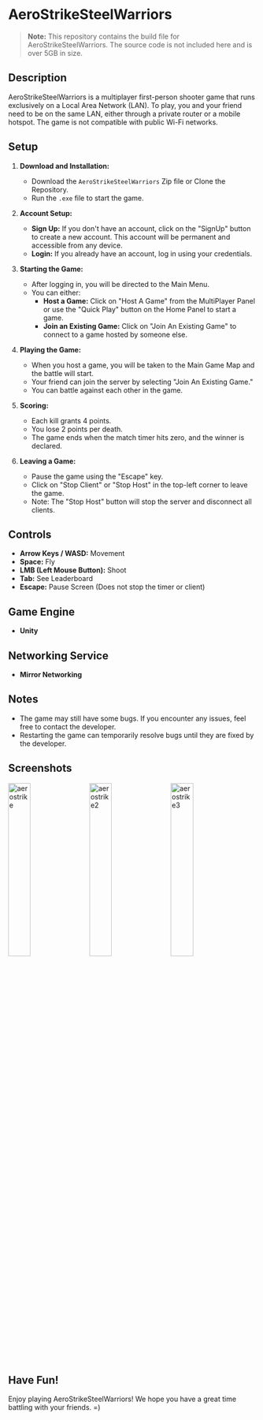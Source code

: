 # AeroStrikeSteelWarriors

> **Note:** This repository contains the build file for AeroStrikeSteelWarriors. The source code is not included here and is over 5GB in size.

## Description

AeroStrikeSteelWarriors is a multiplayer first-person shooter game that runs exclusively on a Local Area Network (LAN). To play, you and your friend need to be on the same LAN, either through a private router or a mobile hotspot. The game is not compatible with public Wi-Fi networks.

## Setup

1. **Download and Installation:**
   - Download the `AeroStrikeSteelWarriors` Zip file or Clone the Repository.
   - Run the `.exe` file to start the game.

2. **Account Setup:**
   - **Sign Up:** If you don't have an account, click on the "SignUp" button to create a new account. This account will be permanent and accessible from any device.
   - **Login:** If you already have an account, log in using your credentials.

3. **Starting the Game:**
   - After logging in, you will be directed to the Main Menu.
   - You can either:
     - **Host a Game:** Click on "Host A Game" from the MultiPlayer Panel or use the "Quick Play" button on the Home Panel to start a game.
     - **Join an Existing Game:** Click on "Join An Existing Game" to connect to a game hosted by someone else.

4. **Playing the Game:**
   - When you host a game, you will be taken to the Main Game Map and the battle will start.
   - Your friend can join the server by selecting "Join An Existing Game."
   - You can battle against each other in the game.

5. **Scoring:**
   - Each kill grants 4 points.
   - You lose 2 points per death.
   - The game ends when the match timer hits zero, and the winner is declared.

6. **Leaving a Game:**
   - Pause the game using the "Escape" key.
   - Click on "Stop Client" or "Stop Host" in the top-left corner to leave the game.
   - Note: The "Stop Host" button will stop the server and disconnect all clients.

## Controls

- **Arrow Keys / WASD:** Movement
- **Space:** Fly
- **LMB (Left Mouse Button):** Shoot
- **Tab:** See Leaderboard
- **Escape:** Pause Screen (Does not stop the timer or client)

## Game Engine

- **Unity**

## Networking Service

- **Mirror Networking**

## Notes

- The game may still have some bugs. If you encounter any issues, feel free to contact the developer.
- Restarting the game can temporarily resolve bugs until they are fixed by the developer.

## Screenshots

<div>
    <img src="https://github.com/user-attachments/assets/3255c579-d6f4-48b9-935d-0801c3238553" alt="aerostrike" style="width: 30%; margin-right: 10px;" />
    <img src="https://github.com/user-attachments/assets/c894c2fe-3805-4cab-b236-fd9c6800c1c3" alt="aerostrike2" style="width: 30%; margin-right: 10px;" />
    <img src="https://github.com/user-attachments/assets/3f5f1c6d-835c-415e-9d6e-73abcdb60e83" alt="aerostrike3" style="width: 30%;" />
</div>

## Have Fun!

Enjoy playing AeroStrikeSteelWarriors! We hope you have a great time battling with your friends. =)
